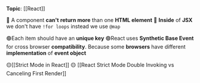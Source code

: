 **Topic**: [[React]]

🔴 A component **can't** **return more** than one **HTML element** 
🔴 **Inside** of **JSX**  we don't have `!for loops` instead we use `@map`

🟢Each item should have an **unique key**
🟢React uses **Synthetic Base Event** for cross browser **compatibility**. Because some **browsers** have different **implementation** of **event object**

🟡[[Strict Mode in React]]
🟡 [[React Strict Mode Double Invoking vs Canceling First Render]] 
